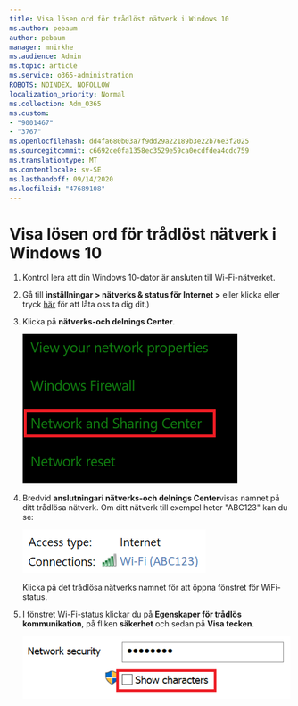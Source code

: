 ```yaml
---
title: Visa lösen ord för trådlöst nätverk i Windows 10
ms.author: pebaum
author: pebaum
manager: mnirkhe
ms.audience: Admin
ms.topic: article
ms.service: o365-administration
ROBOTS: NOINDEX, NOFOLLOW
localization_priority: Normal
ms.collection: Adm_O365
ms.custom:
- "9001467"
- "3767"
ms.openlocfilehash: dd4fa680b03a7f9dd29a22189b3e22b76e3f2025
ms.sourcegitcommit: c6692ce0fa1358ec3529e59ca0ecdfdea4cdc759
ms.translationtype: MT
ms.contentlocale: sv-SE
ms.lasthandoff: 09/14/2020
ms.locfileid: "47689108"
---
```

# <a name="view-wi-fi-network-password-in-windows-10"></a>Visa lösen ord för trådlöst nätverk i Windows 10

1. Kontrol lera att din Windows 10-dator är ansluten till Wi-Fi-nätverket.

2. Gå till **inställningar > nätverks & status för Internet >** eller klicka eller tryck [här](ms-settings:network?activationSource=GetHelp) för att låta oss ta dig dit.)

3. Klicka på **nätverks-och delnings Center**.

    ![Nätverks-och delnings Center.](media/network-sharing-center.png)

4. Bredvid **anslutningar**i **nätverks-och delnings Center**visas namnet på ditt trådlösa nätverk. Om ditt nätverk till exempel heter "ABC123" kan du se:

    ![Nätverks anslutningar.](media/network-connections.png)

    Klicka på det trådlösa nätverks namnet för att öppna fönstret för WiFi-status. 

5. I fönstret Wi-Fi-status klickar du på **Egenskaper för trådlös kommunikation**, på fliken **säkerhet** och sedan på **Visa tecken**.

    ![Visa Wi-Fi-lösenord.](media/show-password-characters.png)

